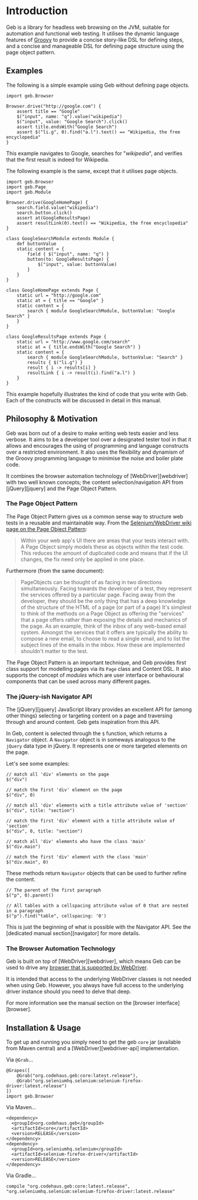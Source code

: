 # Introduction

Geb is a library for headless web browsing on the JVM, suitable for automation and functional web testing. It utilises the dynamic language features of [Groovy](http://groovy.codehaus.org/ "Groovy - Home") to provide a concise story-like DSL for defining steps, and a concise and manageable DSL for defining page structure using the page object pattern.

## Examples

The following is a simple example using Geb without defining page objects.

    import geb.Browser

    Browser.drive("http://google.com") {
        assert title == "Google"
        $("input", name: "q").value("wikipedia")
        $("input", value: "Google Search").click()
        assert title.endsWith("Google Search")
        assert $("li.g", 0).find("a.l").text() == "Wikipedia, the free encyclopedia"
    }

This example navigates to Google, searches for "_wikipedia_", and verifies that the first result is indeed for Wikipedia.

The following example is the same, except that it utilises page objects.

    import geb.Browser
    import geb.Page
    import geb.Module
    
    Browser.drive(GoogleHomePage) {
        search.field.value("wikipedia")
        search.button.click()
        assert at(GoogleResultsPage)
        assert resultLink(0).text() == "Wikipedia, the free encyclopedia"
    }
    
    class GoogleSearchModule extends Module {
        def buttonValue
        static content = {
            field { $("input", name: "q") }
            button(to: GoogleResultsPage) { 
                $("input", value: buttonValue)
            }
        }
    }
    
    class GoogleHomePage extends Page {
        static url = "http://google.com"
        static at = { title == "Google" }
        static content = {
            search { module GoogleSearchModule, buttonValue: "Google Search" }
        }
    }
    
    class GoogleResultsPage extends Page {
        static url = "http://www.google.com/search"
        static at = { title.endsWith("Google Search") }
        static content = {
            search { module GoogleSearchModule, buttonValue: "Search" }
            results { $("li.g") }
            result { i -> results[i] }
            resultLink { i -> result(i).find("a.l") }
        }
    }

This example hopefully illustrates the kind of code that you write with Geb. Each of the constructs will be discussed in detail in this manual.

## Philosophy & Motivation

Geb was born out of a desire to make writing web tests easier and less verbose. It aims to be a developer tool over a designated tester tool in that it allows and encourages the using of programming and language constructs over a restricted environment. It also uses the flexibility and dynamism of the Groovy programming language to minimise the noise and boiler plate code.

It combines the browser automation technology of [WebDriver][webdriver] with two well known concepts; the content selection/navigation API from [jQuery][jquery] and the Page Object Pattern. 

### The Page Object Pattern

The Page Object Pattern gives us a common sense way to structure web tests in a reusable and maintainable way. From the [Selenium/WebDriver wiki page on the Page Object Pattern](http://code.google.com/p/selenium/wiki/PageObjects):

> Within your web app's UI there are areas that your tests interact with. A Page Object simply models these as objects within the test code. This reduces the amount of duplicated code and means that if the UI changes, the fix need only be applied in one place.

Furthermore (from the same document):

> PageObjects can be thought of as facing in two directions simultaneously. Facing towards the developer of a test, they represent the services offered by a particular page. Facing away from the developer, they should be the only thing that has a deep knowledge of the structure of the HTML of a page (or part of a page) It's simplest to think of the methods on a Page Object as offering the "services" that a page offers rather than exposing the details and mechanics of the page. As an example, think of the inbox of any web-based email system. Amongst the services that it offers are typically the ability to compose a new email, to choose to read a single email, and to list the subject lines of the emails in the inbox. How these are implemented shouldn't matter to the test.

The Page Object Pattern is an important technique, and Geb provides first class support for modelling pages via its `Page` class and Content DSL. It also supports the concept of _modules_ which are user interface or behavioural components that can be used across many different pages. 

### The jQuery-ish Navigator API

The [jQuery][jquery] JavaScript library provides an excellent API for (among other things) selecting or targeting content on a page and traversing through and around content. Geb gets inspiration from this API. 

In Geb, content is selected through the `$` function, which returns a `Navigator` object. A `Navigator` object is in someways analogous to the `jQuery` data type in jQuery. It represents one or more targeted elements on the page.

Let's see some examples:

    // match all 'div' elements on the page
    $("div")
    
    // match the first 'div' element on the page
    $("div", 0)
    
    // match all 'div' elements with a title attribute value of 'section'
    $("div", title: "section")
    
    // match the first 'div' element with a title attribute value of 'section'
    $("div", 0, title: "section")
    
    // match all 'div' elements who have the class 'main'
    $("div.main") 

    // match the first 'div' element with the class 'main'
    $("div.main", 0) 

These methods return `Navigator` objects that can be used to further refine the content.

    // The parent of the first paragraph
    $("p", 0).parent()
    
    // All tables with a cellspacing attribute value of 0 that are nested in a paragraph
    $("p").find("table", cellspacing: '0')

This is just the beginning of what is possible with the Navigator API. See the [dedicated manual section][navigator] for more details.

### The Browser Automation Technology

Geb is built on top of [WebDriver][webdriver], which means Geb can be used to drive any [browser that is supported by WebDriver](http://code.google.com/p/selenium/wiki/FrequentlyAskedQuestions#Q:_Which_browsers_does_support?).

It is intended that access to the underlying WebDriver classes is not needed when using Geb. However, you always have full access to the underlying driver instance should you need to delve that deep.

For more information see the manual section on the [browser interface][browser].

## Installation & Usage

To get up and running you simply need to get the geb `core` jar (available from Maven central) and a [WebDriver][webdriver-api] implementation.

Via `@Grab`…
    
    @Grapes([
        @Grab("org.codehaus.geb:core:latest.release"),
        @Grab("org.seleniumhq.selenium:selenium-firefox-driver:latest.release")
    ])
    import geb.Browser

Via Maven…

    <dependency>
      <groupId>org.codehaus.geb</groupId>
      <artifactId>core</artifactId>
      <version>RELEASE</version>
    </dependency>
    <dependency>
      <groupId>org.seleniumhq.selenium</groupId>
      <artifactId>selenium-firefox-driver</artifactId>
      <version>RELEASE</version>
    </dependency>
    
Via Gradle…

    compile "org.codehaus.geb:core:latest.release", "org.seleniumhq.selenium:selenium-firefox-driver:latest.release"
